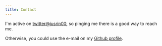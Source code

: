 ```yaml
---
title: Contact
---
```


I'm active on [twitter@jusrin00](https://twitter.com/jusrin00), so pinging me there is a good way to reach me.

Otherwise, you could use the e-mail on my [Github profile](https://github.com/justinwoo/).
